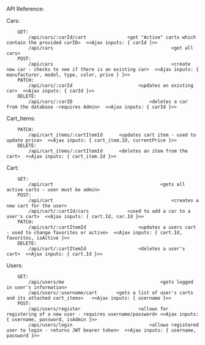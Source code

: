 API Reference:

Cars:

		GET:
			/api/cars/:carId/cart    			<get "Active" carts which contain the provided carID>  <<Ajax inputs: { carId }>>
			/api/cars				 							<get all cars>
		POST:
			/api/cars				 		 					<create new car - checks to see if there is an existing car>  <<Ajax inputs: { manufacturer, model, type, color, price } }>>
		PATCH: 
			/api/cars/:carId		  		 		<updates an existing car>  <<Ajax inputs: { carId }>>
		DELETE:
			/api/cars/:carID							<deletes a car from the database -requires Admin>  <<Ajax inputs: { carId }>>

Cart_Items:

		PATCH:
			/api/cart_items/:cartItemId		 <updates cart item - used to update price>  <<Ajax inputs: { cart_item.Id, currentPrice }>>
		DELETE:
			/api/cart_items/:cartItemId		 <deletes an item from the cart>  <<Ajax inputs: { cart_item.Id }>>


Cart:

		GET:
			/api/cart 										<gets all active carts - user must be admin>
		POST:
			/api/cart											<creates a new cart for the user>
			/api/cart/:cartId/cars				<used to add a car to a user's cart>  <<Ajax inputs: { cart.Id, car.Id }>>
		PATCH:
			/api/cart/:cartItemId					<updates a users cart - used to change favorites or active>  <<Ajax inputs: { cart.Id, favorites, isActive }>>
		DELETE:
			/api/cart/:cartItemId					<deletes a user's cart>  <<Ajax inputs: { cart.Id }>>


Users:

		GET:
			/api/users/me									<gets logged in user's information>
			/api/users/:username/cart 		<gets a list of user's carts and its attached cart_items>   <<Ajax inputs: { username }>>
		POST:
			/api/users/register						<allows for registering of a new user - requires username/password> <<Ajax inputs: { username, password, isAdmin }>>
			/api/users/login							<allows registered user to login - returns JWT bearer token>  <<Ajax inputs: { username, password }>>